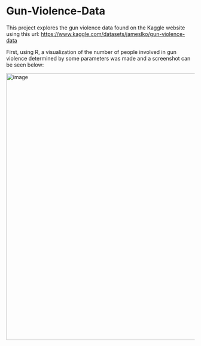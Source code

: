 # Gun-Violence-Data

This project explores the gun violence data found on the Kaggle website using this url: https://www.kaggle.com/datasets/jameslko/gun-violence-data

First, using R, a visualization of the number of people involved in gun violence determined by some parameters was made and a screenshot can be seen below:

<img width="712" alt="image" src="https://github.com/PatrickAGB24/Gun-Violence-Data/assets/70976013/7e35ac43-b794-4760-8ed7-3e5550045966">


